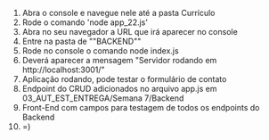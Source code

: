 1. Abra o console e navegue nele até a pasta Currículo
2. Rode o comando 'node app_22.js'
3. Abra no seu navegador a URL que irá aparecer no console
4. Entre na pasta de ""BACKEND""
5. Rode no console o comando node index.js
6. Deverá aparecer a mensagem "Servidor rodando em http://localhost:3001/"
7. Aplicação rodando, pode testar o formulário de contato
8. Endpoint do CRUD adicionados no arquivo app.js em 03_AUT_EST_ENTREGA/Semana 7/Backend
9. Front-End com campos para testagem de todos os endpoints do Backend
10. =)